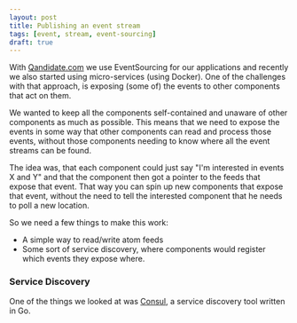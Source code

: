 ```yaml
---
layout: post
title: Publishing an event stream
tags: [event, stream, event-sourcing]
draft: true
---
```


With [Qandidate.com] we use EventSourcing for our applications and recently we also started using micro-services (using Docker).
One of the challenges with that approach, is exposing (some of) the events to other components that act on them.

We wanted to keep all the components self-contained and unaware of other components as much as possible. This means
that we need to expose the events in some way that other components can read and process those events, without those components
needing to know where all the event streams can be found.

The idea was, that each component could just say "I'm interested in events X and Y" and that the component then got a pointer to 
the feeds that expose that event. That way you can spin up new components that expose that event, without the need to tell the
interested component that he needs to poll a new location.

So we need a few things to make this work:

- A simple way to read/write atom feeds
- Some sort of service discovery, where components would register which events they expose where.

### Service Discovery

One of the things we looked at was [Consul], a service discovery tool written in Go.

[Qandidate.com]: http://qandidate.com
[Consul]: https://github.com/hashicorp/consul

